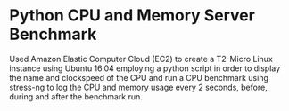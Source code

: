 # Python CPU and Memory Server Benchmark
Used Amazon Elastic Computer Cloud (EC2) to create a T2-Micro Linux instance using Ubuntu 16.04 employing a python script in order to display the name and clockspeed of the CPU and run a CPU benchmark using stress-ng to log the CPU and memory usage every 2 seconds, before, during and after the benchmark run.

